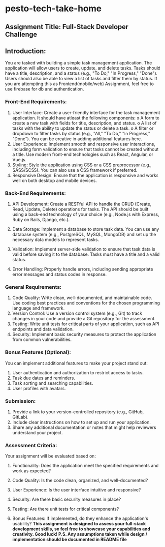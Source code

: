 # pesto-tech-take-home
## Assignment Title: Full-Stack Developer Challenge
## Introduction: 
You are tasked with building a simple task management application. The application will allow users to create, update, and delete tasks. Tasks should have a title, description, and a status (e.g., "To Do," "In Progress," "Done"). Users should also be able to view a list of tasks and filter them by status.
If you are attempting this as Frontend(mobile/web) Assignment, feel free to use firebase for db and authentication.
### Front-End Requirements:
1. User Interface: Create a user-friendly interface for the task management
application. It should have atleast the following components:
o A form to create a new task with fields for title, description, and status.
o A list of tasks with the ability to update the status or delete a task.
o A filter or dropdown to filter tasks by status (e.g., "All," "To Do," "In Progress," "Done").
You can be creative in adding additional features here.
2. User Experience: Implement smooth and responsive user interactions, including form validation to ensure that tasks cannot be created without a title. Use modern front-end technologies such as React, Angular, or Vue.js.
3. Styling: Style the application using CSS or a CSS preprocessor (e.g., SASS/SCSS). You can also use a CSS framework if preferred.
4. Responsive Design: Ensure that the application is responsive and works well on both desktop and mobile devices.
### Back-End Requirements:
1. API Development: Create a RESTful API to handle the CRUD (Create, Read, Update, Delete) operations for tasks. The API should be built using a back-end technology of your choice (e.g., Node.js with Express, Ruby on Rails, Django, etc.).
2. Data Storage: Implement a database to store task data. You can use any database system (e.g., PostgreSQL, MySQL, MongoDB) and set up the necessary data models to represent tasks.
3. Validation: Implement server-side validation to ensure that task data is valid before saving it to the database. Tasks must have a title and a valid status.
                                 
 4. Error Handling: Properly handle errors, including sending appropriate error messages and status codes in response.
### General Requirements:
1. Code Quality: Write clean, well-documented, and maintainable code. Use coding best practices and conventions for the chosen programming language and framework.
2. Version Control: Use a version control system (e.g., Git) to track changes in your code and provide a Git repository for the assessment.
3. Testing: Write unit tests for critical parts of your application, such as API endpoints and data validation.
4. Security: Implement basic security measures to protect the application from common vulnerabilities.
### Bonus Features (Optional):
You can implement additional features to make your project stand out:
1. User authentication and authorization to restrict access to tasks.
2. Task due dates and reminders.
3. Task sorting and searching capabilities.
4. User profiles with avatars.
### Submission:
1. Provide a link to your version-controlled repository (e.g., GitHub, GitLab).
2. Include clear instructions on how to set up and run your application.
3. Share any additional documentation or notes that might help reviewers understand your project.
### Assessment Criteria:
Your assignment will be evaluated based on:
1. Functionality: Does the application meet the specified requirements and work as expected?
2. Code Quality: Is the code clean, organized, and well-documented?
3. User Experience: Is the user interface intuitive and responsive?
                                 
4. Security: Are there basic security measures in place?
5. Testing: Are there unit tests for critical components?
6. Bonus Features: If implemented, do they enhance the application's usability?
**This assignment is designed to assess your full-stack development skills, so feel free to showcase your capabilities and creativity. Good luck!
P.S. Any assumptions taken while design / implementation should be documented in README file**
   